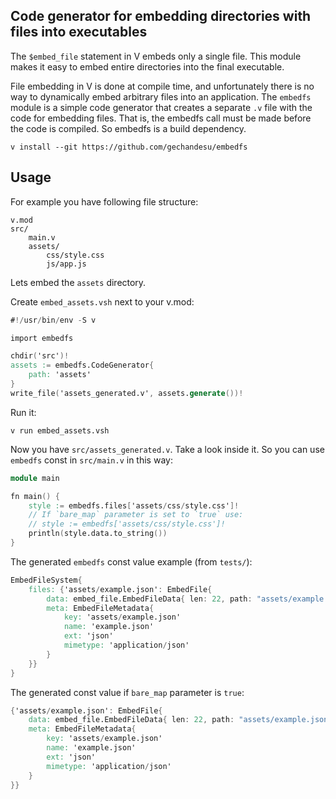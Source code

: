 ## Code generator for embedding directories with files into executables

The `$embed_file` statement in V embeds only a single file. This module makes
it easy to embed entire directories into the final executable.

File embedding in V is done at compile time, and unfortunately there is no way
to dynamically embed arbitrary files into an application. The `embedfs` module
is a simple code generator that creates a separate `.v` file with the code for
embedding files. That is, the embedfs call must be made before the code is
compiled. So embedfs is a build dependency.

```
v install --git https://github.com/gechandesu/embedfs
```

## Usage

For example you have following file structure:

```
v.mod
src/
    main.v
    assets/
        css/style.css
        js/app.js
```

Lets embed the `assets` directory.

Create `embed_assets.vsh` next to your v.mod:

```v
#!/usr/bin/env -S v

import embedfs

chdir('src')!
assets := embedfs.CodeGenerator{
    path: 'assets'
}
write_file('assets_generated.v', assets.generate())!
```

Run it:

```
v run embed_assets.vsh
```

Now you have `src/assets_generated.v`. Take a look inside it. So you can use
`embedfs` const in `src/main.v` in this way:

```v
module main

fn main() {
    style := embedfs.files['assets/css/style.css']!
    // If `bare_map` parameter is set to `true` use:
    // style := embedfs['assets/css/style.css']!
    println(style.data.to_string())
}
```

The generated `embedfs` const value example (from `tests/`):

```v okfmt
EmbedFileSystem{
    files: {'assets/example.json': EmbedFile{
        data: embed_file.EmbedFileData{ len: 22, path: "assets/example.json", apath: "", uncompressed: 846284 }
        meta: EmbedFileMetadata{
            key: 'assets/example.json'
            name: 'example.json'
            ext: 'json'
            mimetype: 'application/json'
        }
    }}
}
```

The generated const value if `bare_map` parameter is `true`:

```v okfmt
{'assets/example.json': EmbedFile{
    data: embed_file.EmbedFileData{ len: 22, path: "assets/example.json", apath: "", uncompressed: 845da4 }
    meta: EmbedFileMetadata{
        key: 'assets/example.json'
        name: 'example.json'
        ext: 'json'
        mimetype: 'application/json'
    }
}}
```
